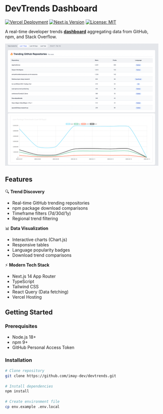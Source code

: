 # DevTrends Dashboard

[![Vercel Deployment](https://img.shields.io/badge/Deployed%20on-Vercel-black?style=flat&logo=vercel)](https://your-vercel-app-url.vercel.app)
[![Next.js Version](https://img.shields.io/badge/Next.js-14.1.0-000000?logo=next.js)](https://nextjs.org)
[![License: MIT](https://img.shields.io/badge/License-MIT-blue.svg)](https://opensource.org/licenses/MIT)

A real-time developer trends **[dashboard](https://devtrends.vercel.app/)** aggregating data from GitHub, npm, and Stack Overflow.

![Dashboard Preview](public/screenshot.png)

## Features

🔍 **Trend Discovery**

- Real-time GitHub trending repositories
- npm package download comparisons
- Timeframe filters (7d/30d/1y)
- Regional trend filtering

📊 **Data Visualization**

- Interactive charts (Chart.js)
- Responsive tables
- Language popularity badges
- Download trend comparisons

⚡ **Modern Tech Stack**

- Next.js 14 App Router
- TypeScript
- Tailwind CSS
- React Query (Data fetching)
- Vercel Hosting

## Getting Started

### Prerequisites

- Node.js 18+
- npm 9+
- GitHub Personal Access Token

### Installation

```bash
# Clone repository
git clone https://github.com/imay-dev/devtrends.git

# Install dependencies
npm install

# Create environment file
cp env.example .env.local
```
